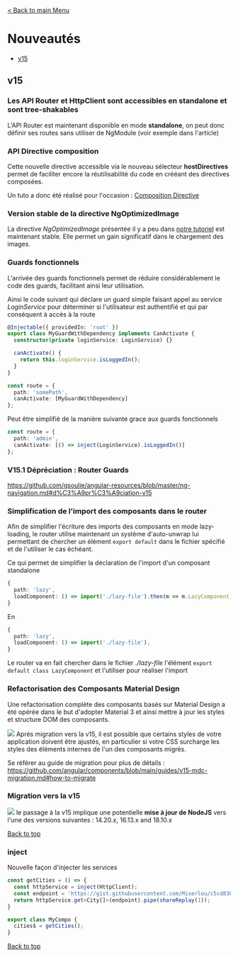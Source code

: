 [< Back to main Menu](https://github.com/gsoulie/angular-resources/blob/master/ng-sheet.md)    

# Nouveautés

* [v15](#v15)    


## v15

### Les API Router et HttpClient sont accessibles en standalone et sont tree-shakables

L'API Router est maintenant disponible en mode **standalone**, on peut donc définir ses routes sans utiliser de NgModule (voir exemple dans l'article)

### API Directive composition

Cette nouvelle directive accessible via le nouveau sélecteur **hostDirectives** permet de faciliter encore la réutilisabilité du code en crééant des directives composées. 

Un tuto a donc été réalisé pour l'occasion : [Composition Directive](/angular/tutos/composition-directive)

### Version stable de la directive NgOptimizedImage 

La directive *NgOptimizedImage* présentée il y a peu dans [notre tutoriel](/angular/tutos/ngoptimizedimage) est maintenant stable. Elle permet un gain significatif dans le chargement des images.

### Guards fonctionnels

L'arrivée des guards fonctionnels permet de réduire considérablement le code des guards, facilitant ainsi leur utilisation.

Ainsi le code suivant qui déclare un guard simple faisant appel au service *LoginService* pour déterminer si l'utilisateur est authentifié et qui par conséquent à accès à la route

````typescript
@Injectable({ providedIn: 'root' })
export class MyGuardWithDependency implements CanActivate {
  constructor(private loginService: LoginService) {}

  canActivate() {
    return this.loginService.isLoggedIn();
  }
}

const route = {
  path: 'somePath',
  canActivate: [MyGuardWithDependency]
};
````

Peut être simplifié de la manière suivante grace aux guards fonctionnels 

````typescript
const route = {
  path: 'admin',
  canActivate: [() => inject(LoginService).isLoggedIn()]
};
````

### V15.1 Dépréciation : Router Guards

https://github.com/gsoulie/angular-resources/blob/master/ng-navigation.md#d%C3%A9pr%C3%A9ciation-v15

### Simplification de l'import des composants dans le router

Afin de simplifier l'écriture des imports des composants en mode lazy-loading, le router utilise maintenant un système d'auto-unwrap lui permettant de chercher un élément ````export default```` dans le fichier spécifié et de l'utiliser le cas échéant.

Ce qui permet de simplifier la déclaration de l'import d'un composant standalone

````typescript
{
  path: 'lazy',
  loadComponent: () => import('./lazy-file').then(m => m.LazyComponent),
}
````
En
````typescript
{
  path: 'lazy',
  loadComponent: () => import('./lazy-file'),
}
````

Le router va en fait chercher dans le fichier *./lazy-file* l'élément ````export default class LazyComponent```` et l'utiliser pour réaliser l'import

### Refactorisation des Composants Material Design

Une refactorisation complète des composants basés sur Material Design a été opérée dans le but d'adopter Material 3 et ainsi mettre à jour les styles et structure DOM des composants.

<img src="https://img.shields.io/badge/Important-DD0031.svg?logo=LOGO"> Après migration vers la v15, il est possible que certains styles de votre application doivent être ajustés, 
en particulier si votre CSS surcharge les styles des éléments internes de l'un des composants migrés.

Se référer au guide de migration pour plus de détails : https://github.com/angular/components/blob/main/guides/v15-mdc-migration.md#how-to-migrate


### Migration vers la v15

<img src="https://img.shields.io/badge/Important-DD0031.svg?logo=LOGO"> le passage à la v15 implique une potentielle **mise à jour de NodeJS** vers l'une des versions suivantes :
14.20.x, 16.13.x and 18.10.x

[Back to top](#nouveautés)    

### inject

Nouvelle façon d'injecter les services 

````typescript
const getCities = () => {
  const httpService = inject(HttpClient);
  const endpoint = 'https://gist.githubusercontent.com/Miserlou/c5cd8364bf9b2420bb29/raw/2bf258763cdddd704f8ffd3ea9a3e81d25e2c6f6/cities.json';
  return httpService.get<City[]>(endpoint).pipe(shareReplay(1));
}

export class MyCompo {
  cities$ = getCities();
}
````
[Back to top](#nouveautés)    
